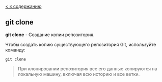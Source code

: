 [< к содержанию](./readme.md)

## git clone

**git clone** - Создание копии репозитория.

Чтобы cоздать копию существующего репозитория Git, используйте команду: 

```bash=
git clone
```
> При клонировании репозитория все его данные копируются на локальную машину, включая всю историю и все ветки. 
